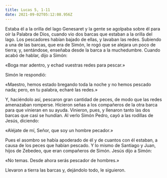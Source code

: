 ```yaml
---
title: Lucas 5, 1-11
date: 2021-09-02T05:12:08.956Z
---
```

Estaba él a la orilla del lago Genesaret y la gente se agolpaba sobre él para oír la Palabra de Dios, cuando vio dos barcas que estaban a la orilla del lago. Los pescadores habían bajado de ellas, y lavaban las redes. Subiendo a una de las barcas, que era de Simón, le rogó que se alejara un poco de tierra; y, sentándose, enseñaba desde la barca a la muchedumbre. Cuando acabó de hablar, dijo a Simón: 

«Boga mar adentro, y echad vuestras redes para pescar.» 

Simón le respondió: 

«Maestro, hemos estado bregando toda la noche y no hemos pescado nada; pero, en tu palabra, echaré las redes.» 

Y, haciéndolo así, pescaron gran cantidad de peces, de modo que las redes amenazaban romperse. Hicieron señas a los compañeros de la otra barca para que vinieran en su ayuda. Vinieron, pues, y llenaron tanto las dos barcas que casi se hundían. Al verlo Simón Pedro, cayó a las rodillas de Jesús, diciendo: 

«Aléjate de mí, Señor, que soy un hombre pecador.» 

Pues el asombro se había apoderado de él y de cuantos con él estaban, a causa de los peces que habían pescado. Y lo mismo de Santiago y Juan, hijos de Zebedeo, que eran compañeros de Simón. Jesús dijo a Simón: 

«No temas. Desde ahora serás pescador de hombres.» 

Llevaron a tierra las barcas y, dejándolo todo, le siguieron.